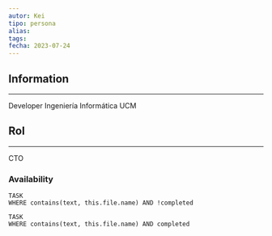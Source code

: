 ```yaml
---
autor: Kei
tipo: persona
alias:
tags: 
fecha: 2023-07-24
---
```


## Information
- - -
Developer 
Ingeniería Informática UCM

## Rol
- - -
CTO

### Availability

```dataview
TASK
WHERE contains(text, this.file.name) AND !completed
```

```dataview
TASK
WHERE contains(text, this.file.name) AND completed
```